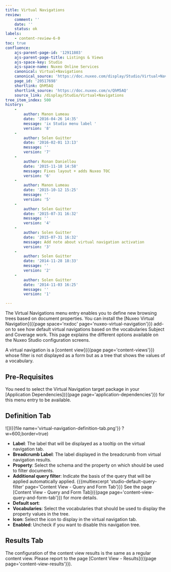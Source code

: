 ```yaml
---
title: Virtual Navigations
review:
    comment: ''
    date: ''
    status: ok
labels:
    - content-review-6-0
toc: true
confluence:
    ajs-parent-page-id: '12911803'
    ajs-parent-page-title: Listings & Views
    ajs-space-key: Studio
    ajs-space-name: Nuxeo Online Services
    canonical: Virtual+Navigations
    canonical_source: 'https://doc.nuxeo.com/display/Studio/Virtual+Navigations'
    page_id: '20517698'
    shortlink: QhM5AQ
    shortlink_source: 'https://doc.nuxeo.com/x/QhM5AQ'
    source_link: /display/Studio/Virtual+Navigations
tree_item_index: 500
history:
    -
        author: Manon Lumeau
        date: '2016-04-26 14:35'
        message: 'ix Studio menu label '
        version: '8'
    -
        author: Solen Guitter
        date: '2016-02-01 13:13'
        message: ''
        version: '7'
    -
        author: Ronan Daniellou
        date: '2015-11-18 14:58'
        message: Fixes layout + adds Nuxeo TOC
        version: '6'
    -
        author: Manon Lumeau
        date: '2015-10-12 15:25'
        message: ''
        version: '5'
    -
        author: Solen Guitter
        date: '2015-07-31 16:32'
        message: ''
        version: '4'
    -
        author: Solen Guitter
        date: '2015-07-31 16:32'
        message: Add note about virtual navigation activation
        version: '3'
    -
        author: Solen Guitter
        date: '2014-11-28 18:33'
        message: ''
        version: '2'
    -
        author: Solen Guitter
        date: '2014-11-03 16:25'
        message: ''
        version: '1'

---
```

The Virtual Navigations menu entry enables you to define new browsing trees based on document properties. You can install the [Nuxeo Virtual Navigation]({{page space='nxdoc' page='nuxeo-virtual-navigation'}}) add-on to see how default virtual navigations based on the vocabularies Subject and Coverage work. This page explains the different options available on the Nuxeo Studio configuration screens.

A virtual navigation is a [content view]({{page page='content-views'}}) whose filter is not displayed as a form but as a tree that shows the values of a vocabulary.

## Pre-Requisites

You need to select the Virtual Navigation target package in your [Application Dependencies]({{page page='application-dependencies'}}) for this menu entry to be available.

## Definition Tab

![]({{file name='virtual-navigation-definition-tab.png'}} ?w=600,border=true)

*   **Label**: The label that will be displayed as a tooltip on the virtual navigation tab.
*   **Breadcrumb Label**: The label displayed in the breadcrumb from virtual navigation results.
*   **Property**: Select the schema and the property on which should be used to filter documents.
*   **Additional query filter**: Indicate the basis of the query that will be applied automatically applied.
    {{{multiexcerpt 'studio-default-query-filter' page='Content View - Query and Form Tab'}}}
    See the page [Content View - Query and Form Tab]({{page page='content-view-query-and-form-tab'}}) for more details.
*   **Default sort**:&nbsp;
*   **Vocabularies**: Select the vocabularies that should be used to display the property values in the tree.
*   **Icon**: Select the icon to display in the virtual navigation tab.
*   **Enabled**: Uncheck if you want to disable this navigation tree.

## Results Tab

The configuration of the content view results is the same as a regular content view. Please report to the page [Content View - Results]({{page page='content-view-results'}}).
